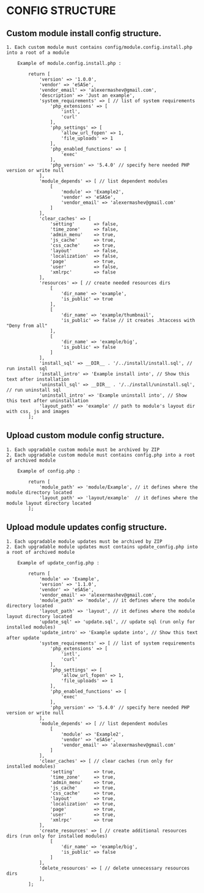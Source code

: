 # CONFIG STRUCTURE

## Custom module install config structure.

    1. Each custom module must contains config/module.config.install.php into a root of a module

        Example of module.config.install.php :

            return [
                'version' => '1.0.0',
                'vendor' => 'eSASe',
                'vendor_email' => 'alexermashev@gmail.com',
                'description' => 'Just an example',
                'system_requirements' => [ // list of system requirements
                    'php_extensions' => [
                        'intl',
                        'curl'
                    ],
                    'php_settings' => [
                        'allow_url_fopen' => 1,
                        'file_uploads' => 1
                    ],
                    'php_enabled_functions' => [
                        'exec'
                    ],
                    'php_version' => '5.4.0' // specify here needed PHP version or write null
                ],
                'module_depends' => [ // list dependent modules
                    [
                        'module' => 'Example2',
                        'vendor' => 'eSASe',
                        'vendor_email' => 'alexermashev@gmail.com'
                    ]
                ],
                'clear_caches' => [
                    'setting'       => false,
                    'time_zone'     => false,
                    'admin_menu'    => true,
                    'js_cache'      => true,
                    'css_cache'     => true,
                    'layout'        => false,
                    'localization'  => false,
                    'page'          => true,
                    'user'          => false,
                    'xmlrpc'        => false
                ],
                'resources' => [ // create needed resources dirs
                    [
                        'dir_name' => 'example',
                        'is_public' => true
                    ],
                    [
                        'dir_name' => 'example/thumbnail',
                        'is_public' => false // it creates .htaccess with "Deny from all"
                    ],
                    [
                        'dir_name' => 'example/big',
                        'is_public' => false
                    ]
                ],
                'install_sql' => __DIR__ . '/../install/install.sql', // run install sql
                'install_intro' => 'Example install into', // Show this text after installation
                'uninstall_sql' => __DIR__ . '/../install/uninstall.sql', // run uninstall sql
                'uninstall_intro' => 'Example uninstall into', // Show this text after uninstallation
                'layout_path' => 'example' // path to module's layout dir with css, js and images
            ];

## Upload custom module config structure.

    1. Each upgradable custom module must be archived by ZIP
    2. Each upgradable custom module must contains config.php into a root of archived module

        Example of config.php :

            return [
                'module_path' => 'module/Example', // it defines where the module directory located
                'layout_path' => 'layout/example'  // it defines where the module layout directory located
            ];

## Upload module updates config structure.

    1. Each upgradable module updates must be archived by ZIP
    2. Each upgradable module updates must contains update_config.php into a root of archived module

        Example of update_config.php :

            return [
                'module' => 'Example',
                'version' => '1.1.0',
                'vendor' => 'eSASe',
                'vendor_email' => 'alexermashev@gmail.com',
                'module_path' => 'module', // it defines where the module directory located
                'layout_path' => 'layout', // it defines where the module layout directory located
                'update_sql' => 'update.sql', // update sql (run only for installed modules)
                'update_intro' => 'Example update into', // Show this text after update
                'system_requirements' => [ // list of system requirements
                    'php_extensions' => [
                        'intl',
                        'curl'
                    ],
                    'php_settings' => [
                        'allow_url_fopen' => 1,
                        'file_uploads' => 1
                    ],
                    'php_enabled_functions' => [
                        'exec'
                    ],
                    'php_version' => '5.4.0' // specify here needed PHP version or write null
                ],
                'module_depends' => [ // list dependent modules
                    [
                        'module' => 'Example2',
                        'vendor' => 'eSASe',
                        'vendor_email' => 'alexermashev@gmail.com'
                    ]
                ],
                'clear_caches' => [ // clear caches (run only for installed modules)
                    'setting'       => true,
                    'time_zone'     => true,
                    'admin_menu'    => true,
                    'js_cache'      => true,
                    'css_cache'     => true,
                    'layout'        => true,
                    'localization'  => true,
                    'page'          => true,
                    'user'          => true,
                    'xmlrpc'        => true
                ],
                'create_resources' => [ // create additional resources dirs (run only for installed modules)
                    [
                        'dir_name' => 'example/big',
                        'is_public' => false
                    ]
                ],
                'delete_resources' => [ // delete unnecessary resources dirs
                ],
            ];
